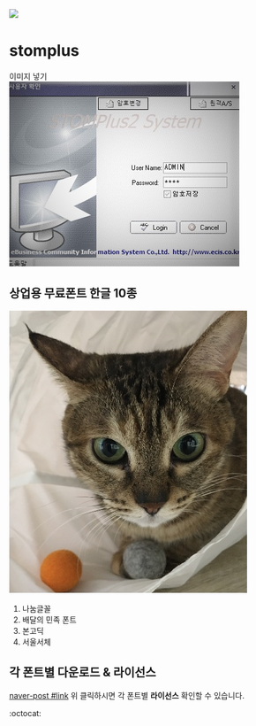 <img src="https://img.shields.io/badge/license-mit-orange">

# stomplus
이미지 넣기  
![stom login](/images/login-g.jpg)

## 상업용 무료폰트 한글 10종

![테스트페이지](/images/profile1.png)

1. 나눔글꼴
2. 배달의 민족 폰트
3. 본고딕
4. 서울서체

## 각 폰트별 다운로드 & 라이선스
[naver-post #link](https:/post.naver.com/viewer/postView.nhn?volumeNo=16277816)
위 클릭하시면 각 폰트별 **라이선스** 확인할 수 있습니다.

:octocat:
